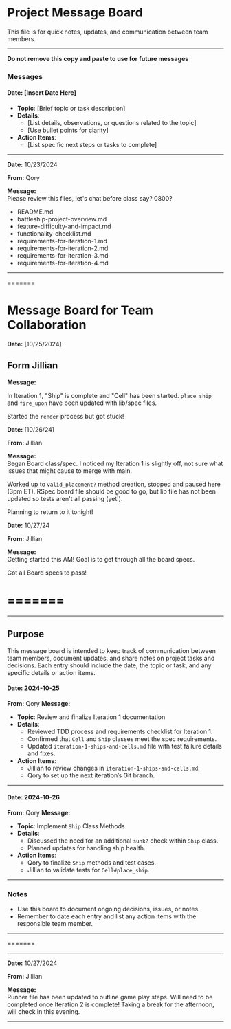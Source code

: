 # Project Message Board

This file is for quick notes, updates, and communication between team members.

---
**Do not remove this copy and paste to use for future messages**
### Messages

#### Date: [Insert Date Here]
- **Topic**: [Brief topic or task description]
- **Details**:
  - [List details, observations, or questions related to the topic]
  - [Use bullet points for clarity]
- **Action Items**:
  - [List specific next steps or tasks to complete]
---

**Date:** 10/23/2024

**From:** Qory

**Message:**  
Please review this files, let's chat before class say? 0800?

- README.md
- battleship-project-overview.md
- feature-difficulty-and-impact.md
- functionality-checklist.md
- requirements-for-iteration-1.md
- requirements-for-iteration-2.md
- requirements-for-iteration-3.md
- requirements-for-iteration-4.md
---

=======
# Message Board for Team Collaboration


**Date:** [10/25/2024]

**Form** Jillian
- 
**Message:**  

In Iteration 1, "Ship" is complete and "Cell" has been started. `place_ship` and `fire_upon` have been updated with lib/spec files. 

Started the `render` process but got stuck! 


**Date:** [10/26/24]

**From:** Jillian 

**Message:**  
Began Board class/spec. I noticed my Iteration 1 is slightly off, not sure what issues that might cause to merge with main.

Worked up to `valid_placement?` method creation, stopped and paused here (3pm ET). RSpec board file should be good to go, but lib file has not been updated so tests aren't all passing (yet!). 

Planning to return to it tonight!

**Date:** 10/27/24

**From:** Jillian

**Message:**  
Getting started this AM! Goal is to get through all the board specs. 

Got all Board specs to pass!

=======
=======
---

## Purpose
This message board is intended to keep track of communication between team members, document updates, and share notes on project tasks and decisions. Each entry should include the date, the topic or task, and any specific details or action items.

#### Date: 2024-10-25
**From:** Qory
**Message:**  
- **Topic**: Review and finalize Iteration 1 documentation
- **Details**:
  - Reviewed TDD process and requirements checklist for Iteration 1.
  - Confirmed that `Cell` and `Ship` classes meet the spec requirements.
  - Updated `iteration-1-ships-and-cells.md` file with test failure details and fixes.
- **Action Items**:
  - Jillian to review changes in `iteration-1-ships-and-cells.md`.
  - Qory to set up the next iteration’s Git branch.

---

#### Date: 2024-10-26
**From:** Qory
**Message:**  
- **Topic**: Implement `Ship` Class Methods
- **Details**:
  - Discussed the need for an additional `sunk?` check within `Ship` class.
  - Planned updates for handling ship health.
- **Action Items**:
  - Qory to finalize `Ship` methods and test cases.
  - Jillian to validate tests for `Cell#place_ship`.

---

### Notes
- Use this board to document ongoing decisions, issues, or notes.
- Remember to date each entry and list any action items with the responsible team member.

---

=======

---

**Date:** 10/27/2024

**From:** Jillian

**Message:**  
Runner file has been updated to outline game play steps. Will need to be completed once Iteration 2 is complete!
Taking a break for the afternoon, will check in this evening. 


---
